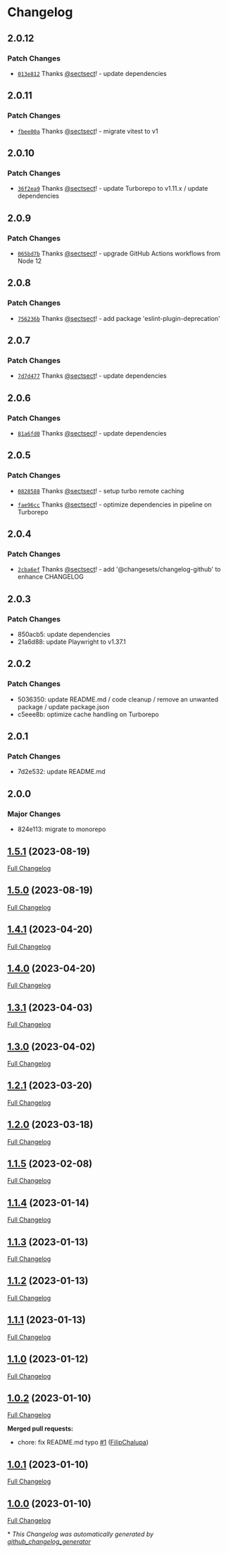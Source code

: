 # Changelog

## 2.0.12

### Patch Changes

- [`013e812`](https://github.com/sectsect/solid-hiding-header/commit/013e81263bbc566fe74103e02077b0451c629e49) Thanks [@sectsect](https://github.com/sectsect)! - update dependencies

## 2.0.11

### Patch Changes

- [`fbee00a`](https://github.com/sectsect/solid-hiding-header/commit/fbee00a64c344d6a2eeb09bfd41c5e7ef499be1a) Thanks [@sectsect](https://github.com/sectsect)! - migrate vitest to v1

## 2.0.10

### Patch Changes

- [`36f2ea9`](https://github.com/sectsect/solid-hiding-header/commit/36f2ea92627434daa8139df645e14b30b5d7b351) Thanks [@sectsect](https://github.com/sectsect)! - update Turborepo to v1.11.x / update dependencies

## 2.0.9

### Patch Changes

- [`065bd7b`](https://github.com/sectsect/solid-hiding-header/commit/065bd7b284473d67fc65fd806978628aa1997171) Thanks [@sectsect](https://github.com/sectsect)! - upgrade GitHub Actions workflows from Node 12

## 2.0.8

### Patch Changes

- [`756236b`](https://github.com/sectsect/solid-hiding-header/commit/756236bccae8e32b5b3949ecea792890db8c981c) Thanks [@sectsect](https://github.com/sectsect)! - add package 'eslint-plugin-deprecation'

## 2.0.7

### Patch Changes

- [`7d7d477`](https://github.com/sectsect/solid-hiding-header/commit/7d7d4779be5b6520c7ea668cf44e5cae2116c8a1) Thanks [@sectsect](https://github.com/sectsect)! - update dependencies

## 2.0.6

### Patch Changes

- [`81a6fd0`](https://github.com/sectsect/solid-hiding-header/commit/81a6fd0f3efcef70f3c55ac41cd0a50bfc54b235) Thanks [@sectsect](https://github.com/sectsect)! - update dependencies

## 2.0.5

### Patch Changes

- [`0828588`](https://github.com/sectsect/solid-hiding-header/commit/0828588212b87106db322549d1c62fa4c0c69cd0) Thanks [@sectsect](https://github.com/sectsect)! - setup turbo remote caching

- [`fae96cc`](https://github.com/sectsect/solid-hiding-header/commit/fae96cca64e60a9d10708e28c1277eff6ac1908d) Thanks [@sectsect](https://github.com/sectsect)! - optimize dependencies in pipeline on Turborepo

## 2.0.4

### Patch Changes

- [`2cba6ef`](https://github.com/sectsect/solid-hiding-header/commit/2cba6ef0b8f65b72610de76f36400bdf36576a6c) Thanks [@sectsect](https://github.com/sectsect)! - add '@changesets/changelog-github' to enhance CHANGELOG

## 2.0.3

### Patch Changes

- 850acb5: update dependencies
- 21a6d88: update Playwright to v1.37.1

## 2.0.2

### Patch Changes

- 5036350: update README.md / code cleanup / remove an unwanted package / update package.json
- c5eee8b: optimize cache handling on Turborepo

## 2.0.1

### Patch Changes

- 7d2e532: update README.md

## 2.0.0

### Major Changes

- 824e113: migrate to monorepo

## [1.5.1](https://github.com/sectsect/solid-hiding-header/tree/1.5.1) (2023-08-19)

[Full Changelog](https://github.com/sectsect/solid-hiding-header/compare/1.5.0...1.5.1)

## [1.5.0](https://github.com/sectsect/solid-hiding-header/tree/1.5.0) (2023-08-19)

[Full Changelog](https://github.com/sectsect/solid-hiding-header/compare/1.4.1...1.5.0)

## [1.4.1](https://github.com/sectsect/solid-hiding-header/tree/1.4.1) (2023-04-20)

[Full Changelog](https://github.com/sectsect/solid-hiding-header/compare/1.4.0...1.4.1)

## [1.4.0](https://github.com/sectsect/solid-hiding-header/tree/1.4.0) (2023-04-20)

[Full Changelog](https://github.com/sectsect/solid-hiding-header/compare/1.3.1...1.4.0)

## [1.3.1](https://github.com/sectsect/solid-hiding-header/tree/1.3.1) (2023-04-03)

[Full Changelog](https://github.com/sectsect/solid-hiding-header/compare/1.3.0...1.3.1)

## [1.3.0](https://github.com/sectsect/solid-hiding-header/tree/1.3.0) (2023-04-02)

[Full Changelog](https://github.com/sectsect/solid-hiding-header/compare/1.2.1...1.3.0)

## [1.2.1](https://github.com/sectsect/solid-hiding-header/tree/1.2.1) (2023-03-20)

[Full Changelog](https://github.com/sectsect/solid-hiding-header/compare/1.2.0...1.2.1)

## [1.2.0](https://github.com/sectsect/solid-hiding-header/tree/1.2.0) (2023-03-18)

[Full Changelog](https://github.com/sectsect/solid-hiding-header/compare/1.1.5...1.2.0)

## [1.1.5](https://github.com/sectsect/solid-hiding-header/tree/1.1.5) (2023-02-08)

[Full Changelog](https://github.com/sectsect/solid-hiding-header/compare/1.1.4...1.1.5)

## [1.1.4](https://github.com/sectsect/solid-hiding-header/tree/1.1.4) (2023-01-14)

[Full Changelog](https://github.com/sectsect/solid-hiding-header/compare/1.1.3...1.1.4)

## [1.1.3](https://github.com/sectsect/solid-hiding-header/tree/1.1.3) (2023-01-13)

[Full Changelog](https://github.com/sectsect/solid-hiding-header/compare/1.1.2...1.1.3)

## [1.1.2](https://github.com/sectsect/solid-hiding-header/tree/1.1.2) (2023-01-13)

[Full Changelog](https://github.com/sectsect/solid-hiding-header/compare/1.1.1...1.1.2)

## [1.1.1](https://github.com/sectsect/solid-hiding-header/tree/1.1.1) (2023-01-13)

[Full Changelog](https://github.com/sectsect/solid-hiding-header/compare/1.1.0...1.1.1)

## [1.1.0](https://github.com/sectsect/solid-hiding-header/tree/1.1.0) (2023-01-12)

[Full Changelog](https://github.com/sectsect/solid-hiding-header/compare/1.0.2...1.1.0)

## [1.0.2](https://github.com/sectsect/solid-hiding-header/tree/1.0.2) (2023-01-10)

[Full Changelog](https://github.com/sectsect/solid-hiding-header/compare/1.0.1...1.0.2)

**Merged pull requests:**

- chore: fix README.md typo [\#1](https://github.com/sectsect/solid-hiding-header/pull/1) ([FilipChalupa](https://github.com/FilipChalupa))

## [1.0.1](https://github.com/sectsect/solid-hiding-header/tree/1.0.1) (2023-01-10)

[Full Changelog](https://github.com/sectsect/solid-hiding-header/compare/1.0.0...1.0.1)

## [1.0.0](https://github.com/sectsect/solid-hiding-header/tree/1.0.0) (2023-01-10)

[Full Changelog](https://github.com/sectsect/solid-hiding-header/compare/04ef2ad839ec935392b687dfe7503e09ab5740d5...1.0.0)

\* _This Changelog was automatically generated by [github_changelog_generator](https://github.com/github-changelog-generator/github-changelog-generator)_
